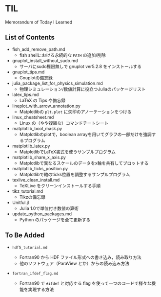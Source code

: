 # TIL

Memorandum of Today I Learned

## List of Contents

- fish_add_remove_path.md
  - fish shellにおける永続的な `PATH` の追加/削除
- gnuplot_install_without_sudo.md
  - サーバにsudo権限無しで gnuplot ver5.2.8 をインストールする
- gnuplot_tips.md
  - Gnuplotの備忘録
- julia_package_list_for_physics_simulation.md
  - 物理シミュレーション/数値計算に役立つJuliaのパッケージリスト
- latex_tips.md
  - LaTeX の Tips や備忘録
- lineplot_with_arrow_annotation.py
  - Matplotlibの `plt.plot` に矢印のアノーテーションをつける
- linux_cheatsheet.md
  - Linux の（やや複雑な）コマンドチートシート
- matplotlib_bool_mask.py
  - Matplotlibのplotで，boolean arrayを用いてグラフの一部だけを強調するプログラム
- matplotlib_latex.py
  - MatplotlibでLaTeX書式を使うサンプルプログラム
- matplotlib_share_x_axis.py
  - Matplotlibで異なるスケールのデータをx軸を共有してプロットする
- matplotlib_ticks_position.py
  - Matplotlibで軸のticks位置を調整するサンプルプログラム
- texlive_clean_install.md
  - TeXLive をクリーンインストールする手順
- tikz_tutorial.md
  - Tikzの備忘録
- Unitful.jl
  - Julia 1.0で単位付き数値の算術
- update_python_packages.md
  - Python のパッケージを全て更新する

## To Be Added

- `hdf5_tutorial.md`
  - Fortran90 から HDF ファイル形式への書き込み，読み取り方法
  - 他のソフトウェア（ParaView とか）からの読み込み方法

- `fortran_ifdef_flag.md`
  - Fortran90 で `#ifdef` と対応する flag を使って一つのコードで様々な機能を実現する方法

